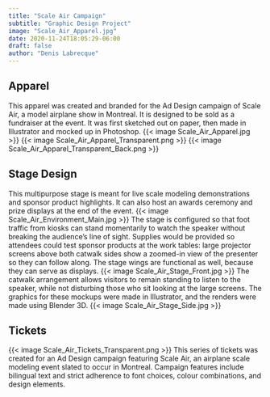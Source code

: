 ```yaml
---
title: "Scale Air Campaign"
subtitle: "Graphic Design Project"
image: "Scale_Air_Apparel.jpg"
date: 2020-11-24T18:05:29-06:00
draft: false
author: "Denis Labrecque"
---
```

## Apparel
This apparel was created and branded for the Ad Design campaign of Scale Air, a model airplane show in Montreal. It is designed to be sold as a fundraiser at the event. It was first sketched out on paper, then made in Illustrator and mocked up in Photoshop.
{{< image Scale_Air_Apparel.jpg >}}
{{< image Scale_Air_Apparel_Transparent.png >}}
{{< image Scale_Air_Apparel_Transparent_Back.png >}}

## Stage Design
This multipurpose stage is meant for live scale modeling demonstrations and sponsor product highlights. It can also host an awards ceremony and prize displays at the end of the event.
{{< image Scale_Air_Environment_Main.jpg >}}
The stage is configured so that foot traffic from kiosks can stand momentarily to watch the speaker without breaking the audience’s line of sight. Supplies would be provided so attendees could test sponsor products at the work tables: large projector screens above both catwalk sides show a zoomed-in view of the presenter so they can follow along.
The stage wings are functional as well, because they can serve as displays.
{{< image Scale_Air_Stage_Front.jpg >}}
The catwalk arrangement allows visitors to remain standing to listen to the speaker, while not disturbing those who sit looking at the large screens.
The graphics for these mockups were made in Illustrator, and the renders were made using Blender 3D.
{{< image Scale_Air_Stage_Side.jpg >}}

## Tickets
{{< image Scale_Air_Tickets_Transparent.png >}}
This series of tickets was created for an Ad Design campaign featuring Scale Air, an airplane scale modeling event slated to occur in Montreal. Campaign features include bilingual text and strict adherence to font choices, colour combinations, and design elements.